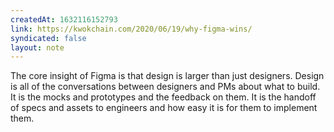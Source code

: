 ```yaml
---
createdAt: 1632116152793
link: https://kwokchain.com/2020/06/19/why-figma-wins/
syndicated: false
layout: note
---
```


The core insight of Figma is that design is larger than just designers. Design is all of the conversations between designers and PMs about what to build. It is the mocks and prototypes and the feedback on them. It is the handoff of specs and assets to engineers and how easy it is for them to implement them.
